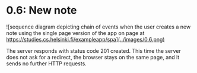 # 0.6: New note

![sequence diagram depicting chain of events when the user creates a new note using the single page version of the app 
on page at https://studies.cs.helsinki.fi/exampleapp/spa](../images/0.6.png)

The server responds with status code 201 created. This time the server does not ask for a redirect, 
the browser stays on the same page, and it sends no further HTTP requests.
